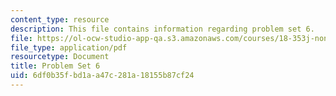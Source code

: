 ```yaml
---
content_type: resource
description: This file contains information regarding problem set 6.
file: https://ol-ocw-studio-app-qa.s3.amazonaws.com/courses/18-353j-nonlinear-dynamics-i-chaos-fall-2012/6df0b35fbd1aa47c281a18155b87cf24_MIT18_353JF12_pset6.pdf
file_type: application/pdf
resourcetype: Document
title: Problem Set 6
uid: 6df0b35f-bd1a-a47c-281a-18155b87cf24
---
```

